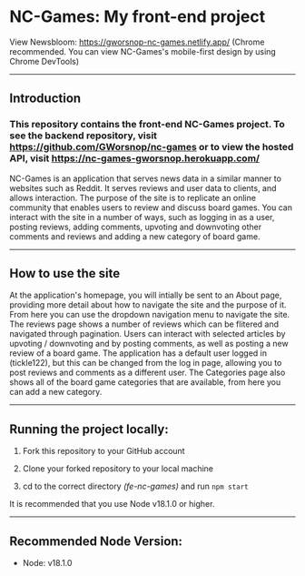 # NC-Games: My front-end project

View Newsbloom: https://gworsnop-nc-games.netlify.app/
(Chrome recommended. You can view NC-Games's mobile-first design by using Chrome DevTools)

---

## Introduction

### This repository contains the front-end NC-Games project. To see the backend repository, visit https://github.com/GWorsnop/nc-games or to view the hosted API, visit https://nc-games-gworsnop.herokuapp.com/

NC-Games is an application that serves news data in a similar manner to websites such as Reddit. It serves reviews and user data to clients, and allows interaction. The purpose of the site is to replicate an online community that enables users to review and discuss board games. You can interact with the site in a number of ways, such as logging in as a user, posting reviews, adding comments, upvoting and downvoting other comments and reviews and adding a new category of board game.

---

## How to use the site

At the application's homepage, you will intially be sent to an About page, providing more detail about how to navigate the site and the purpose of it. From here you can use the dropdown navigation menu to navigate the site. The reviews page shows a number of reviews which can be flitered and navigated through pagination. Users can interact with selected articles by upvoting / downvoting and by posting comments, as well as posting a new review of a board game. The application has a default user logged in (tickle122), but this can be changed from the log in page, allowing you to post reviews and comments as a different user. The Categories page also shows all of the board game categories that are available, from here you can add a new category.

---

## Running the project locally:

1. Fork this repository to your GitHub account

2. Clone your forked repository to your local machine

3. cd to the correct directory _(fe-nc-games)_ and run `npm start`

It is recommended that you use Node v18.1.0 or higher.

---

## Recommended Node Version:

- Node: v18.1.0
